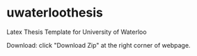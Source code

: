 uwaterloothesis
===============

Latex Thesis Template for University of Waterloo

Download: click "Download Zip" at the right corner of webpage.
